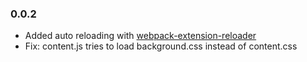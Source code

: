 ### 0.0.2
- Added auto reloading with [webpack-extension-reloader](https://github.com/rubenspgcavalcante/webpack-extension-reloader)
- Fix: content.js tries to load background.css instead of content.css
